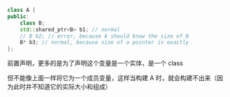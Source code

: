 ```C++
class A {
public:
    class B;
    std::shared_ptr<B> b1; // normal
    // B b2; // error, because A should know the size of B
    B* b3; // normal, because size of a pointer is exactly
};
```

前置声明，更多的是为了声明这个变量是一个实体，是一个 class

但不能像上面一样将它为一个成员变量，这样当构建 A 时，就会构建不出来（因为此时并不知道它的实际大小和组成）